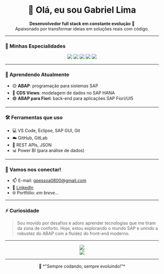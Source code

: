 <h1 align="center">👋 Olá, eu sou Gabriel Lima</h1>

<p align="center">
  <b>Desenvolvedor full stack em constante evolução</b> 🚀 <br>
  Apaixonado por transformar ideias em soluções reais com código.
</p>

---

### 🧠 Minhas Especialidades

<div align="center">
  <img src="https://img.shields.io/badge/Python-3670A0?style=for-the-badge&logo=python&logoColor=white" />
  <img src="https://img.shields.io/badge/HTML5-E34F26?style=for-the-badge&logo=html5&logoColor=white" />
  <img src="https://img.shields.io/badge/CSS3-1572B6?style=for-the-badge&logo=css3&logoColor=white" />
  <img src="https://img.shields.io/badge/JavaScript-F7DF1E?style=for-the-badge&logo=javascript&logoColor=black" />
  <img src="https://img.shields.io/badge/Node.js-339933?style=for-the-badge&logo=nodedotjs&logoColor=white" />
</div>

---

### 🌱 Aprendendo Atualmente

- 🟡 **ABAP**: programação para sistemas SAP
- 🔵 **CDS Views**: modelagem de dados no SAP HANA
- 🟣 **ABAP para Fiori**: back-end para aplicações SAP Fiori/UI5

---

### 🛠️ Ferramentas que uso

- 💻 VS Code, Eclipse, SAP GUI, Git
- ☁️ GitHub, GitLab
- 🔗 REST APIs, JSON
- 📊 Power BI (para análise de dados)

---

### 🤝 Vamos nos conectar!

- 📫 E-mail: gpessoa0800@gmail.com  
- 💼 [LinkedIn](https://www.linkedin.com/in/gabriel-pessoa-5bb78b12a/)  
- 🌐 Portfólio: *em breve...*

---

### ⚡ Curiosidade

> Sou movido por desafios e adoro aprender tecnologias que me tiram da zona de conforto. Hoje, estou explorando o mundo SAP e unindo a robustez do ABAP com a fluidez do front-end moderno.

---

<p align="center">
  <img src="https://github-readme-stats.vercel.app/api?username=Pessoa1998&show_icons=true&theme=radical" />
  <br />
  <img src="https://github-readme-streak-stats.herokuapp.com/?user=Pessoa1998&theme=radical" />
</p>

---

<p align="center">
  🚀 *"Sempre codando, sempre evoluindo!"*
</p>
